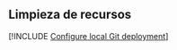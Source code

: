 ## <a name="clean-up-resources"></a>Limpieza de recursos

[!INCLUDE [Configure local Git deployment](clean-up-section-cli-no-h.md)]
